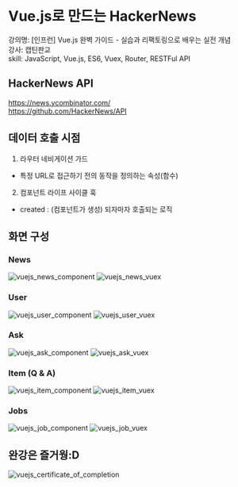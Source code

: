# Vue.js로 만드는 HackerNews

강의명: [인프런] Vue.js 완벽 가이드 - 실습과 리팩토링으로 배우는 실전 개념  
강사: 캡틴판교  
skill: JavaScript, Vue.js, ES6, Vuex, Router, RESTFul API

## HackerNews API

https://news.ycombinator.com/  
https://github.com/HackerNews/API

## 데이터 호출 시점

1. 라우터 네비게이션 가드

- 특정 URL로 접근하기 전의 동작을 정의하는 속성(함수)

2. 컴포넌트 라이프 사이클 훅

- created : (컴포넌트가 생성) 되자마자 호출되는 로직

## 화면 구성
### News 
![vuejs_news_component](https://user-images.githubusercontent.com/42309919/104534724-2999fb00-5658-11eb-81fe-c90bb0ab5bf6.PNG)
![vuejs_news_vuex](https://user-images.githubusercontent.com/42309919/104534727-2a329180-5658-11eb-89a3-b1f8d47188f3.PNG)

### User 
![vuejs_user_component](https://user-images.githubusercontent.com/42309919/104534730-2acb2800-5658-11eb-8d36-27cc0ceb08fb.PNG)
![vuejs_user_vuex](https://user-images.githubusercontent.com/42309919/104534732-2acb2800-5658-11eb-96f6-e40ea08dfbe2.PNG)

### Ask 
![vuejs_ask_component](https://user-images.githubusercontent.com/42309919/104534733-2b63be80-5658-11eb-8e1f-6f6d67f812ee.PNG)
![vuejs_ask_vuex](https://user-images.githubusercontent.com/42309919/104534734-2b63be80-5658-11eb-8d82-6f0dd64c9d61.PNG)

### Item (Q & A) 
![vuejs_item_component](https://user-images.githubusercontent.com/42309919/104534735-2bfc5500-5658-11eb-87a5-3911ffe1e6b8.PNG)
![vuejs_item_vuex](https://user-images.githubusercontent.com/42309919/104534719-27d03780-5658-11eb-8981-cf9e3fe84aa2.PNG)

### Jobs
![vuejs_job_component](https://user-images.githubusercontent.com/42309919/104534721-29016480-5658-11eb-9ffb-c2e6a3b51a7b.PNG)
![vuejs_job_vuex](https://user-images.githubusercontent.com/42309919/104534723-2999fb00-5658-11eb-83ac-ed2f0f97ed15.PNG)

## 완강은 즐거웡:D  
![vuejs_certificate_of_completion](https://user-images.githubusercontent.com/42309919/104392801-351cf180-5586-11eb-895a-3ee9c397adc9.PNG)

